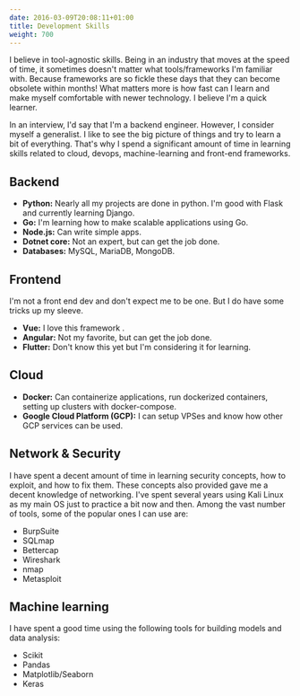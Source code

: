```yaml
---
date: 2016-03-09T20:08:11+01:00
title: Development Skills
weight: 700
---
```


I believe in tool-agnostic skills. Being in an industry that moves at the speed of time, it sometimes doesn't matter what tools/frameworks I'm familiar with. Because frameworks are so fickle these days that they can become obsolete within months! What matters more is how fast can I learn and make myself comfortable with newer technology. I believe I'm a quick learner.

In an interview, I'd say that I'm a backend engineer. However, I consider myself a generalist. I like to see the big picture of things and try to learn a bit of everything.  That's why I spend a significant amount of time in learning skills related to cloud, devops, machine-learning and front-end frameworks.

## Backend

- **Python:** Nearly all my projects are done in python. I'm good with Flask and currently learning Django.
- **Go:** I'm learning how to make scalable applications using Go.
- **Node.js:** Can write simple apps.
- **Dotnet core:** Not an expert, but can get the job done.
- **Databases:** MySQL, MariaDB, MongoDB.

## Frontend

I'm not a front end dev and don't expect me to be one. But I do have some tricks up my sleeve. 

- **Vue:** I love this framework .
- **Angular:** Not my favorite, but can get the job done.
- **Flutter:** Don't know this yet but I'm considering it for learning.

## Cloud

- **Docker:** Can containerize applications, run dockerized containers, setting up clusters with docker-compose.
- **Google Cloud Platform (GCP):** I can setup VPSes and know how other GCP services can be used.

## Network & Security

I have spent a decent amount of time in learning security concepts, how to exploit, and how to fix them. These concepts also provided gave me a decent knowledge of networking. I've spent several years using Kali Linux as my main OS just to practice a bit now and then. Among the vast number of tools, some of the popular ones I can use are:
- BurpSuite
- SQLmap
- Bettercap
- Wireshark
- nmap
- Metasploit

## Machine learning

I have spent a good time using the following tools for building models and data analysis:

- Scikit
- Pandas
- Matplotlib/Seaborn
- Keras

<!-- ## Programming Languages -->

<!-- {:.lala} -->
<!-- | Programming Language | Proficiency |
|:--------------------:|:-----------:|
| Python               |        This |
| Java                 |      column |
| C++                  |        will |
| Go                   |          be |
| Node.js              |       right | -->